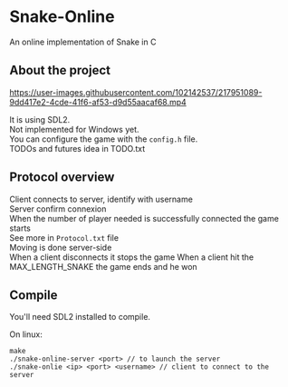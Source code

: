 # Snake-Online
An online implementation of Snake in C

## About the project

https://user-images.githubusercontent.com/102142537/217951089-9dd417e2-4cde-41f6-af53-d9d55aacaf68.mp4

It is using SDL2.  
Not implemented for Windows yet.  
You can configure the game with the `config.h` file.  
TODOs and futures idea in TODO.txt

## Protocol overview
Client connects to server, identify with username  
Server confirm connexion  
When the number of player needed is successfully connected the game starts  
See more in `Protocol.txt` file  
Moving is done server-side  
When a client disconnects it stops the game
When a client hit the MAX_LENGTH_SNAKE the game ends and he won

## Compile
You'll need SDL2 installed to compile.  
  
On linux:  

    make
    ./snake-online-server <port> // to launch the server
    ./snake-onlie <ip> <port> <username> // client to connect to the server
